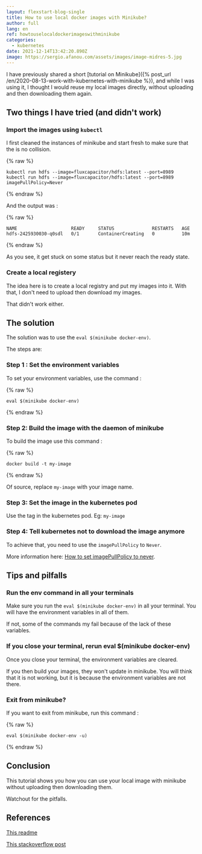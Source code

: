 ```yaml
---
layout: flexstart-blog-single
title: How to use local docker images with Minikube?
author: full
lang: en
ref: howtouselocaldockerimageswithminikube
categories:
  - kubernetes
date: 2021-12-14T13:42:20.890Z
image: https://sergio.afanou.com/assets/images/image-midres-5.jpg
---
```

I have previously shared a short [tutorial on Minikube]({% post_url /en/2020-08-13-work-with-kubernetes-with-minikube %}), and while I was using it, I thought I would reuse my local images directly, without uploading and then downloading them again.

## Two things I have tried (and didn't work)

### Import the images using ```kubectl```

I first cleaned the instances of minikube and start fresh to make sure that the is no collision.

{% raw %}
```
kubectl run hdfs --image=fluxcapacitor/hdfs:latest --port=8989
kubectl run hdfs --image=fluxcapacitor/hdfs:latest --port=8989 imagePullPolicy=Never
```
{% endraw %}

And the output was :

{% raw %}
```
NAME                    READY     STATUS              RESTARTS   AGE
hdfs-2425930030-q0sdl   0/1       ContainerCreating   0          10m
```
{% endraw %}

As you see, it get stuck on some status but it never reach the ready state.


### Create a local registery

The idea here is to create a local registry and put my images into it. With that, I don't need to upload then download my images.

That didn't work either.

## The solution

The solution was to use the ```eval $(minikube docker-env)```.

The steps are:

### Step 1 : Set the environment variables

To set your environment variables, use the command :

{% raw %}
```
eval $(minikube docker-env)
```
{% endraw %}


### Step 2: Build the image with the daemon of minikube

To build the image use this command :

{% raw %}
```
docker build -t my-image
```
{% endraw %}

Of source, replace ```my-image``` with your image name.

### Step 3: Set the image in the kubernetes pod

Use the tag in the kubernetes pod.
Eg: ```my-image```


### Step 4: Tell kubernetes not to download the image anymore

To achieve that, you need to use the ```imagePullPolicy``` to ```Never```.

More information here: [How to set imagePullPolicy to never](https://kubernetes.io/docs/concepts/containers/images/#updating-images).


## Tips and pilfalls

### Run the env command in all your terminals

Make sure you run the ```eval $(minikube docker-env)``` in all your terminal. You will have the environment variables in all of them. 

If not, some of the commands my fail because of the lack of these variables.

### If you close your terminal, rerun eval $(minikube docker-env)

Once you close your terminal, the environment variables are cleared.

If you then build your images, they won't update in minikube. You will think that it is not working, but it is because the environment variables are not there.

### Exit from minikube?

If you want to exit from minikube, run this command :

{% raw %}
```
eval $(minikube docker-env -u)
```
{% endraw %}


## Conclusion

This tutorial shows you how you can use your local image with minikube without uploading then downloading them.

Watchout for the pitfalls.


## References

[This readme](https://github.com/kubernetes/minikube/blob/0c616a6b42b28a1aab8397f5a9061f8ebbd9f3d9/README.md#reusing-the-docker-daemon)

[This stackoverflow post](https://stackoverflow.com/questions/42564058/how-to-use-local-docker-images-with-minikube)
